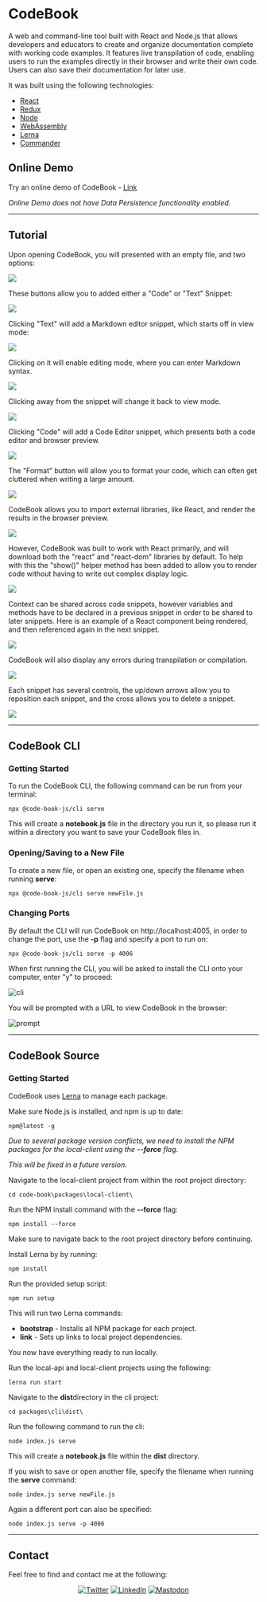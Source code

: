 # CodeBook

A web and command-line tool built with React and Node.js that allows developers and educators to create and organize documentation complete with working code examples. It features live transpilation of code, enabling users to run the examples directly in their browser and write their own code. Users can also save their documentation for later use.

It was built using the following technologies:

 - [React](https://reactjs.org/)
 - [Redux](https://redux.js.org/)
 - [Node](https://nodejs.org/en/)
 - [WebAssembly](https://webassembly.org/)
 - [Lerna](https://lerna.js.org/)
 - [Commander](https://github.com/tj/commander.js)

## Online Demo

Try an online demo of CodeBook - [Link](https://magenta-snickerdoodle-92a520.netlify.app)

<i>Online Demo does not have Data Persistence functionality enabled.</i>

---

## Tutorial

Upon opening CodeBook, you will presented with an empty file, and two options:

![](images/3.png)

These buttons allow you to added either a "Code" or "Text" Snippet:

![](images/4.png)

Clicking "Text" will add a Markdown editor snippet, which starts off in view mode:

![](images/5.png)

Clicking on it will enable editing mode, where you can enter Markdown syntax.

<!-- ![](images/6.png) -->
![](images/7.png)

Clicking away from the snippet will change it back to view mode.

![](images/8.png)

Clicking "Code" will add a Code Editor snippet, which presents both a code editor and browser preview.

![](images/10.png)

The "Format" button will allow you to format your code, which can often get cluttered when writing a large amount.

![](images/11.png)
<!-- ![](images/12.png) -->
<!-- ![](images/13.png) -->

CodeBook allows you to import external libraries, like React, and render the results in the browser preview.

![](images/14.png)

However, CodeBook was built to work with React primarily, and will download both the "react" and "react-dom" libraries by default. To help with this the "show()" helper method has been added to allow you to render code without having to write out complex display logic.

![](images/15.png)

Context can be shared across code snippets, however variables and methods have to be declared in a previous snippet in order to be shared to later snippets. Here is an example of a React component being rendered, and then referenced again in the next snippet.

<!-- ![](images/16.png) -->
![](images/17.png)

CodeBook will also display any errors during transpilation or compilation.

![](images/18.png)

Each snippet has several controls, the up/down arrows allow you to reposition each snippet, and the cross allows you to delete a snippet.

![](images/9.png)

<!-- ![](images/19.png) -->
<!-- ![](images/20.png) -->
<!-- ![](images/21.png) -->



---

## CodeBook CLI

### Getting Started

To run the CodeBook CLI, the following command can be run from your terminal:

    npx @code-book-js/cli serve

This will create a <b>notebook.js</b> file in the directory you run it, so please run it within a directory you want to save your CodeBook files in.

### Opening/Saving to a New File

To create a new file, or open an existing one, specify the filename when running <b>serve</b>:

    npx @code-book-js/cli serve newFile.js

### Changing Ports

By default the CLI will run CodeBook on http://localhost:4005, in order to change the port, use the <b>-p</b> flag and specify a port to run on:

    npx @code-book-js/cli serve -p 4006

When first running the CLI, you will be asked to install the CLI onto your computer, enter "y" to proceed:

![cli](images/1.png)

You will be prompted with a URL to view CodeBook in the browser:

![prompt](images/2.png)

---

## CodeBook Source

### Getting Started

CodeBook uses [Lerna](https://lerna.js.org/) to manage each package.

Make sure Node.js is installed, and npm is up to date:

    npm@latest -g

<i>Due to several package version conflicts, we need to install the NPM packages for the local-client using the <b>--force</b> flag</i>.

<i>This will be fixed in a future version.</i>

Navigate to the local-client project from within the root project directory:

    cd code-book\packages\local-client\

Run the NPM install command with the <b>--force</b> flag:

    npm install --force

Make sure to navigate back to the root project directory before continuing.

Install Lerna by by running:

    npm install

Run the provided setup script:

    npm run setup

This will run two Lerna commands:

- <b>bootstrap</b> - Installs all NPM package for each project.
- <b>link</b> - Sets up links to local project dependencies.

You now have everything ready to run locally.

Run the local-api and local-client projects using the following:

    lerna run start

Navigate to the <b>dist</b>directory in the cli project:

    cd packages\cli\dist\

Run the following command to run the cli:

    node index.js serve

This will create a <b>notebook.js</b> file within the <b>dist</b> directory.

If you wish to save or open another file, specify the filename when running the <b>serve</b> command:

    node index.js serve newFile.js

Again a different port can also be specified:

    node index.js serve -p 4006

---

## Contact

Feel free to find and contact me at the following:

<div align="center">

[![Twitter](https://img.shields.io/badge/Twitter-%231DA1F2.svg?style=for-the-badge&logo=Twitter&logoColor=white)](https://twitter.com/CMittell)
[![LinkedIn](https://img.shields.io/badge/LinkedIn-%230077B5.svg?style=for-the-badge&logo=linkedin&logoColor=white)](https://www.linkedin.com/in/chris-mittell/)
[![Mastodon](https://img.shields.io/badge/-MASTODON-%232B90D9?style=for-the-badge&logo=mastodon&logoColor=white)](https://techhub.social/@cmittell)

</div>
